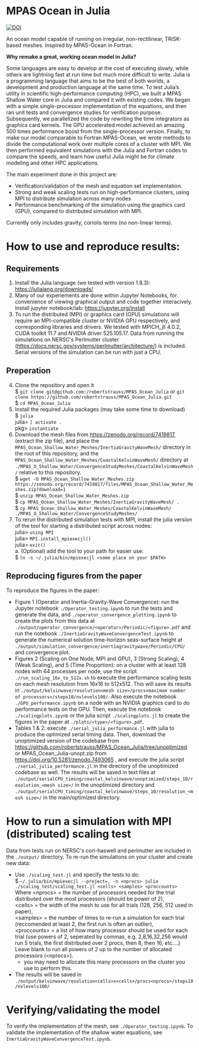 # MPAS Ocean in Julia
[![DOI](https://zenodo.org/badge/DOI/10.5281/zenodo.7493065.svg)](https://doi.org/10.5281/zenodo.7493065)

An ocean model capable of running on irregular, non-rectilinear, TRiSK-based meshes. Inspired by MPAS-Ocean in Fortran.

**Why remake a great, working ocean model in Julia?**

Some languages are easy to develop at the cost of executing slowly, while others are lightning fast at run time but much more difficult to write. Julia is a programming language that aims to be the best of both worlds, a development and production language at the same time. To test Julia’s utility in scientific high-performance computing (HPC), we built a MPAS Shallow Water core in Julia and compared it with existing codes. We began with a simple single-processor implementation of the equations, and then ran unit tests and convergence studies for verification purpose. Subsequently, we parallelized the code by rewriting the time integrators as graphics card kernels. The GPU accelerated model achieved an amazing 500 times performance boost from the single-processor version. Finally, to make our model comparable to Fortran MPAS-Ocean, we wrote methods to divide the computational work over multiple cores of a cluster with MPI. We then performed equivalent simulations with the Julia and Fortran codes to compare the speeds, and learn how useful Julia might be for climate modeling and other HPC applications.

The main experiment done in this project are:
* Verification/validation of the mesh and equation set implementation.
* Strong and weak scaling tests run on high-performance clusters, using MPI to distribute simulation across many nodes
* Performance benchmarking of the simulation using the graphics card (GPU), compared to distributed simulation with MPI.

Currently only includes gravity, coriolis terms (no non-linear terms).


# How to use and reproduce results:

## Requirements
1. Install the Julia language (we tested with version 1.8.3): https://julialang.org/downloads/
2. Many of our experiements are done within Jupyter Notebooks, for convenience of viewing graphical output and code together interacively. Install jupyter notebook/lab: https://jupyter.org/install
3. To run the distributed (MPI) or graphics card (GPU) simulations will require an MPI-compatible cluster or NVIDIA GPU respectively, and corresponding libraries and drivers. We tested with MPICH_jll 4.0.2, CUDA toolkit 11.7 and NVIDIA driver 525.105.17. Data from running the simulations on NERSC's Perlmutter cluster (https://docs.nersc.gov/systems/perlmutter/architecture/) is included. Serial versions of the simulation can be run with just a CPU.

## Preperation
4. Clone the repository and open it <br>
    $ `git clone git@github.com:/robertstrauss/MPAS_Ocean_Julia` or `git clone https://github.com/robertstrauss/MPAS_Ocean_Julia.git` <br>
    $ `cd MPAS_Ocean_Julia` <br>
5. Install the required Julia packages (may take some time to download) <br>
    $ `julia` <br>
    julia> `] activate .` <br>
    pkg> `instantiate` <br>
6. Download the mesh files from https://zenodo.org/record/7419817, (extract the zip file), and place the `MPAS_Ocean_Shallow_Water_Meshes/InertiaGravityWaveMesh/` directory in the root of this repository, and the `MPAS_Ocean_Shallow_Water_Meshes/CoastalKelvinWaveMesh/` directory at `./MPAS_O_Shallow_Water/ConvergenceStudyMeshes/CoastalKelvinWaveMesh/` relative to this repository. <br>
    $ `wget -O MPAS_Ocean_Shallow_Water_Meshes.zip https://zenodo.org/record/7419817/files/MPAS_Ocean_Shallow_Water_Meshes.zip?download=1` <br>
    $ `unzip MPAS_Ocean_Shallow_Water_Meshes.zip` <br>
    $ `cp MPAS_Ocean_Shallow_Water_Meshes/InertiaGravityWaveMesh/ .` <br>
    $ `cp MPAS_Ocean_Shallow_Water_Meshes/CoastalKelvinWaveMesh/ ./MPAS_O_Shallow_Water/ConvergenceStudyMeshes/` <br>
7. To rerun the distributed simulation tests with MPI, install the julia version of the tool for starting a distributed script across nodes: <br>
    julia> `using MPI` <br>
    julia> `MPI.install_mpiexecjl()` <br>
    julia> `exit()` <br>
    a. (Optional) add the tool to your path for easier use: <br>
    $ `ln -s ~/.julia/bin/mpiexecjl <some place on your $PATH>` <br>
    
## Reproducing figures from the paper

To reproduce the figures in the paper:
 * Figure 1 (Operator and Inertia-Gravity-Wave Convergence): run the Jupyter notebook `./Operator_testing.ipynb` to run the tests and generate the data, and `./operator_convergence_plotting.ipynb` to create the plots from this data at `./output/operator_convergence/<operator>/Periodic/<figure>.pdf` and run the notebook `./InertiaGravityWaveConvergenceTest.ipynb` to generate the numerical solution time-horizon seas-surface height at `./output/simulation_convergence/inertiagravitywave/Periodic/CPU/` and convergence plot.
 * Figures 2 (Scaling on One Node, MPI and GPU), 3 (Strong Scaling), 4 (Weak Scaling), and 5 (Time Proportion): on a cluster with at least 128 nodes with 64 processes per node, use the script `./run_scaling_16x_to_512x.sh` to execute the performance scaling tests on each mesh resolution from 16x16 to 512x512. This will save its results in `./output/kelvinwave/resolution<mesh size>/procs<maximum number of processors>/steps10/nvlevels100/`. Also execute the notebook `./GPU_performance.ipynb` on a node with an NVIDIA graphics card to do performance tests on the GPU. Then, execute the notebook `./scalingplots.ipynb` or the julia script `./scalingplots.jl` to create the figures in the paper at `./plots/<type>/<figure>.pdf`. 
 * Tables 1 & 2: execute `./serial_julia_performance.jl` with julia to produce the optimized serial timing data. Then, download the unoptimized version of the codebase from https://github.com/robertstrauss/MPAS_Ocean_Julia/tree/unoptimized or MPAS_Ocean_Julia-unopt.zip from https://doi.org/10.5281/zenodo.7493065 , and execute the julia script `./serial_julia_performance.jl` in the directory of the unoptimized codebase as well. The results will be saved in text files at `./output/serialCPU_timing/coastal_kelvinwave/unoptimized/steps_10/resolution_<mesh size>/` in the unoptimized directory and `./output/serialCPU_timing/coastal_kelvinwave/steps_10/resolution_<mesh size>/` in the main/optimized directory.


# How to run a simulation with MPI (distributed) scaling test
Data from tests run on NERSC's cori-haswell and perlmutter are included in the `./output/` directory.
To re-run the simulations on your cluster and create new data:
* Use `./scaling_test.jl` and specify the tests to do: <br>
    $ `~/.julia/bin/mpiexecjl --project=. -n <nprocs> julia ./scaling_test/scaling_test.jl <cells> <samples> <proccounts>` <br>
    Where \<nprocs\> = the number of processors needed for the trial distributed over the most processors (should be power of 2), <br>
        \<cells\> = the width of the mesh to use for all trials (128, 256, 512 used in paper), <br>
        \<samples\> = the number of times to re-run a simulation for each trial (reccomended at least 2, the first run is often an outlier), <br>
        \<proccounts\> = a list of how many processor should be used for each trial (use powers of 2, seperated by commas, e.g. 2,8,16,32,256 would run 5 trials, the first distributed over 2 procs, then 8, then 16, etc....) Leave blank to run all powers of 2 up to the number of allocated processors (\<nprocs\>). <br>
    - you may need to allocate this many processors on the cluster you use to perform this.
* The results will be saved in `./output/kelvinwave/resolution<cells>x<cells>/procs<nprocs>/steps10/nvlevels100/` <br>

# Verifying/validating the model
To verify the implementation of the mesh, see `./Operator_testing.ipynb`.
To validate the implementation of the shallow water equations, see `InertiaGravityWaveConvergenceTest.ipynb`.
